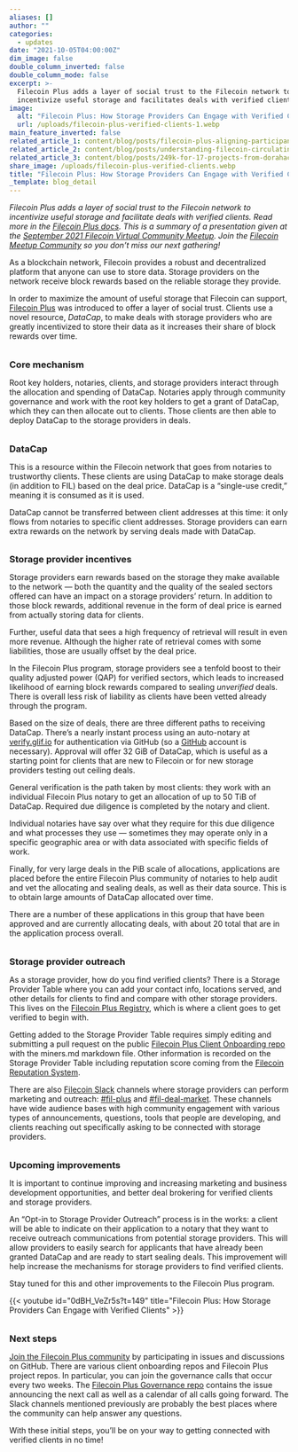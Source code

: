```yaml
---
aliases: []
author: ""
categories:
  - updates
date: "2021-10-05T04:00:00Z"
dim_image: false
double_column_inverted: false
double_column_mode: false
excerpt: >-
  Filecoin Plus adds a layer of social trust to the Filecoin network to
  incentivize useful storage and facilitates deals with verified clients.
image:
  alt: "Filecoin Plus: How Storage Providers Can Engage with Verified Clients"
  url: /uploads/filecoin-plus-verified-clients-1.webp
main_feature_inverted: false
related_article_1: content/blog/posts/filecoin-plus-aligning-participants-with-useful-storage.en.md
related_article_2: content/blog/posts/understanding-filecoin-circulating-supply.en.md
related_article_3: content/blog/posts/249k-for-17-projects-from-dorahacks-filecoin-grant-hackathon.en.md
share_image: /uploads/filecoin-plus-verified-clients.webp
title: "Filecoin Plus: How Storage Providers Can Engage with Verified Clients"
_template: blog_detail
---
```


_Filecoin Plus adds a layer of social trust to the Filecoin network to incentivize useful storage and facilitate deals with verified clients. Read more in the_ [_Filecoin Plus docs_](http://docs.filecoin.io/store/filecoin-plus/)_. This is a summary of a presentation given at the_ [_September 2021 Filecoin Virtual Community Meetup_](https://youtu.be/0dBH_VeZr5s "September 2021 Filecoin Meetup")_. Join the_ [_Filecoin Meetup Community_](https://www.meetup.com/pro/filecoin-community/) _so you don’t miss our next gathering!_

As a blockchain network, Filecoin provides a robust and decentralized platform that anyone can use to store data. Storage providers on the network receive block rewards based on the reliable storage they provide.

In order to maximize the amount of useful storage that Filecoin can support, [Filecoin Plus](https://fil.org/filplus/ "Filecoin Plus") was introduced to offer a layer of social trust. Clients use a novel resource, _DataCap_, to make deals with storage providers who are greatly incentivized to store their data as it increases their share of block rewards over time.

<h3 style="margin:2em 0 0 0;">Core mechanism</h3>

Root key holders, notaries, clients, and storage providers interact through the allocation and spending of DataCap. Notaries apply through community governance and work with the root key holders to get a grant of DataCap, which they can then allocate out to clients. Those clients are then able to deploy DataCap to the storage providers in deals.

<h3 style="margin:2em 0 0 0;">DataCap</h3>

This is a resource within the Filecoin network that goes from notaries to trustworthy clients. These clients are using DataCap to make storage deals (in addition to FIL) based on the deal price. DataCap is a “single-use credit,” meaning it is consumed as it is used.

DataCap cannot be transferred between client addresses at this time: it only flows from notaries to specific client addresses. Storage providers can earn extra rewards on the network by serving deals made with DataCap.

<h3 style="margin:2em 0 0 0;">Storage provider incentives</h3>

Storage providers earn rewards based on the storage they make available to the network — both the quantity and the quality of the sealed sectors offered can have an impact on a storage providers’ return. In addition to those block rewards, additional revenue in the form of deal price is earned from actually storing data for clients.

Further, useful data that sees a high frequency of retrieval will result in even more revenue. Although the higher rate of retrieval comes with some liabilities, those are usually offset by the deal price.

In the Filecoin Plus program, storage providers see a tenfold boost to their quality adjusted power (QAP) for verified sectors, which leads to increased likelihood of earning block rewards compared to sealing _unverified_ deals. There is overall less risk of liability as clients have been vetted already through the program.

Based on the size of deals, there are three different paths to receiving DataCap. There’s a nearly instant process using an auto-notary at [verify.glif.io](https://verify.glif.io/ "Verify yourself, get verified storage") for authentication via GitHub (so a [GitHub](https://github.com "GitHub") account is necessary). Approval will offer 32 GiB of DataCap, which is useful as a starting point for clients that are new to Filecoin or for new storage providers testing out ceiling deals.

General verification is the path taken by most clients: they work with an individual Filecoin Plus notary to get an allocation of up to 50 TiB of DataCap. Required due diligence is completed by the notary and client.

Individual notaries have say over what they require for this due diligence and what processes they use — sometimes they may operate only in a specific geographic area or with data associated with specific fields of work.

Finally, for very large deals in the PiB scale of allocations, applications are placed before the entire Filecoin Plus community of notaries to help audit and vet the allocating and sealing deals, as well as their data source. This is to obtain large amounts of DataCap allocated over time.

There are a number of these applications in this group that have been approved and are currently allocating deals, with about 20 total that are in the application process overall.

<h3 style="margin:2em 0 0 0;">Storage provider outreach</h3>

As a storage provider, how do you find verified clients? There is a Storage Provider Table where you can add your contact info, locations served, and other details for clients to find and compare with other storage providers. This lives on the [Filecoin Plus Registry](https://plus.fil.org/ "Filecoin Plus Registry"), which is where a client goes to get verified to begin with.

Getting added to the Storage Provider Table requires simply editing and submitting a pull request on the public [Filecoin Plus Client Onboarding repo](https://github.com/filecoin-project/filecoin-plus-client-onboarding "Filecoin Plus Client Onboarding repo") with the miners.md markdown file. Other information is recorded on the Storage Provider Table including reputation score coming from the [Filecoin Reputation System](filrep.io "Filecoin Reputation System").

There are also [Filecoin Slack](https://filecoin.slack.com "Filecoin Slack") channels where storage providers can perform marketing and outreach: [#fil-plus](https://filecoinproject.slack.com/archives/C01DLAPKDGX) and [#fil-deal-market](https://filecoinproject.slack.com/archives/C01KCAAURAN). These channels have wide audience bases with high community engagement with various types of announcements, questions, tools that people are developing, and clients reaching out specifically asking to be connected with storage providers.

<h3 style="margin:2em 0 0 0;">Upcoming improvements</h3>

It is important to continue improving and increasing marketing and business development opportunities, and better deal brokering for verified clients and storage providers.

An “Opt-in to Storage Provider Outreach” process is in the works: a client will be able to indicate on their application to a notary that they want to receive outreach communications from potential storage providers. This will allow providers to easily search for applicants that have already been granted DataCap and are ready to start sealing deals. This improvement will help increase the mechanisms for storage providers to find verified clients.

Stay tuned for this and other improvements to the Filecoin Plus program.

{{< youtube id="0dBH_VeZr5s?t=149" title="Filecoin Plus: How Storage Providers Can Engage with Verified Clients" >}}

<h3 style="margin:2em 0 0 0;">Next steps</h3>

[Join the Filecoin Plus community](https://github.com/filecoin-project/filecoin-plus-client-onboarding "Filecoin Plus onboarding") by participating in issues and discussions on GitHub. There are various client onboarding repos and Filecoin Plus project repos. In particular, you can join the governance calls that occur every two weeks. The [Filecoin Plus Governance repo](https://github.com/filecoin-project/notary-governance/ "Filecoin Plus Governance") contains the issue announcing the next call as well as a calendar of all calls going forward. The Slack channels mentioned previously are probably the best places where the community can help answer any questions.

With these initial steps, you’ll be on your way to getting connected with verified clients in no time!
